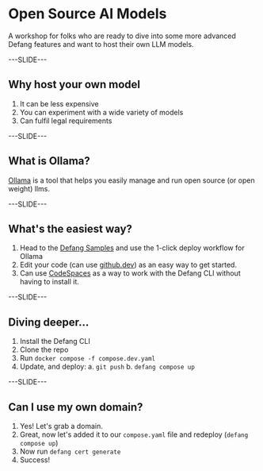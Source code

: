 # Open Source AI Models

A workshop for folks who are ready to dive into some more advanced Defang features and want to host their own LLM models.

---SLIDE---

## Why host your own model

1. It can be less expensive
2. You can experiment with a wide variety of models
3. Can fulfil legal requirements

---SLIDE---

## What is Ollama?

[Ollama](https://ollama.com/) is a tool that helps you easily manage and run open source (or open weight) llms.

---SLIDE---

## What's the easiest way?

1. Head to the [Defang Samples](https://defang.io/#samples) and use the 1-click deploy workflow for Ollama
2. Edit your code (can use [github.dev](https://github.dev)) as an easy way to get started.
3. Can use [CodeSpaces](https://github.com/features/codespaces) as a way to work with the Defang CLI without having to install it.

---SLIDE---

## Diving deeper...

1. Install the Defang CLI
2. Clone the repo
3. Run `docker compose -f compose.dev.yaml`
4. Update, and deploy:
    a. `git push`
    b. `defang compose up`


---SLIDE---

## Can I use my own domain?

1. Yes! Let's grab a domain.
2. Great, now let's added it to our `compose.yaml` file and redeploy (`defang compose up`)
3. Now run `defang cert generate`
4. Success!
